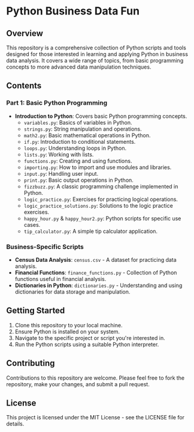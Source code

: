 # Python Business Data Fun

## Overview
This repository is a comprehensive collection of Python scripts and tools designed for those interested in learning and applying Python in business data analysis. It covers a wide range of topics, from basic programming concepts to more advanced data manipulation techniques.

## Contents

### Part 1: Basic Python Programming
- **Introduction to Python**: Covers basic Python programming concepts.
  - `variables.py`: Basics of variables in Python.
  - `strings.py`: String manipulation and operations.
  - `math2.py`: Basic mathematical operations in Python.
  - `if.py`: Introduction to conditional statements.
  - `loops.py`: Understanding loops in Python.
  - `lists.py`: Working with lists.
  - `functions.py`: Creating and using functions.
  - `importing.py`: How to import and use modules and libraries.
  - `input.py`: Handling user input.
  - `print.py`: Basic output operations in Python.
  - `fizzbuzz.py`: A classic programming challenge implemented in Python.
  - `logic_practice.py`: Exercises for practicing logical operations.
  - `logic_practice_solutions.py`: Solutions to the logic practice exercises.
  - `happy_hour.py` & `happy_hour2.py`: Python scripts for specific use cases.
  - `tip_calculator.py`: A simple tip calculator application.

### Business-Specific Scripts
- **Census Data Analysis**: `census.csv` - A dataset for practicing data analysis.
- **Financial Functions**: `finance_functions.py` - Collection of Python functions useful in financial analysis.
- **Dictionaries in Python**: `dictionaries.py` - Understanding and using dictionaries for data storage and manipulation.

## Getting Started

1. Clone this repository to your local machine.
2. Ensure Python is installed on your system.
3. Navigate to the specific project or script you're interested in.
4. Run the Python scripts using a suitable Python interpreter.

## Contributing

Contributions to this repository are welcome. Please feel free to fork the repository, make your changes, and submit a pull request.

## License

This project is licensed under the MIT License - see the LICENSE file for details.
